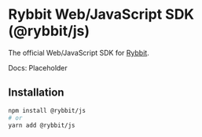 # Rybbit Web/JavaScript SDK (@rybbit/js)

The official Web/JavaScript SDK for [Rybbit](https://github.com/rybbit-io/rybbit).

Docs: Placeholder

## Installation

```bash
npm install @rybbit/js
# or
yarn add @rybbit/js

